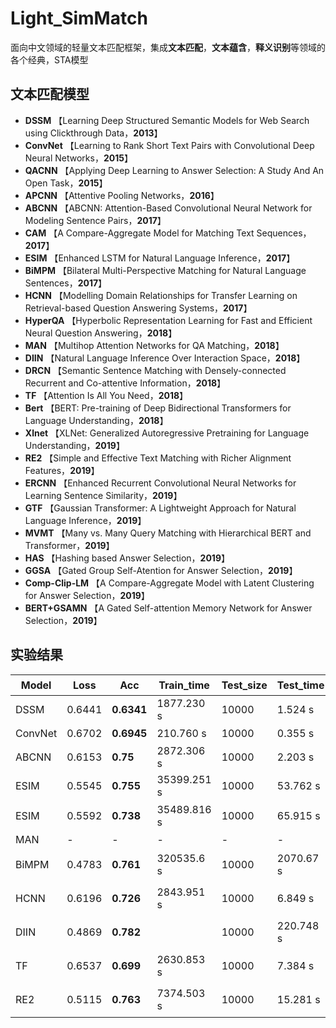 # Light_SimMatch
面向中文领域的轻量文本匹配框架，集成**文本匹配**，**文本蕴含**，**释义识别**等领域的各个经典，STA模型

## 文本匹配模型
- **DSSM** 【Learning Deep Structured Semantic Models 
 for Web Search using Clickthrough Data，**2013**】  
- **ConvNet** 【Learning to Rank Short Text Pairs with Convolutional Deep
Neural Networks，**2015**】
- **QACNN** 【Applying Deep Learning to Answer Selection: A Study And An Open Task，**2015**】
- **APCNN** 【Attentive Pooling Networks，**2016**】
- **ABCNN** 【ABCNN: Attention-Based Convolutional Neural Network
for Modeling Sentence Pairs，**2017**】
- **CAM** 【A Compare-Aggregate Model for Matching
Text Sequences，**2017**】
- **ESIM** 【Enhanced LSTM for Natural Language Inference，**2017**】
- **BiMPM** 【Bilateral Multi-Perspective
Matching for Natural Language Sentences，**2017**】
- **HCNN** 【Modelling Domain Relationships for Transfer Learning on Retrieval-based Question Answering Systems，**2017**】
- **HyperQA** 【Hyperbolic Representation Learning for Fast and Efficient Neural Question Answering，**2018**】
- **MAN** 【Multihop Attention Networks for QA Matching，**2018**】
- **DIIN** 【Natural Language Inference Over
Interaction Space，**2018**】
- **DRCN** 【Semantic Sentence Matching with Densely-connected
Recurrent and Co-attentive Information，**2018**】
- **TF** 【Attention Is All You Need，**2018**】
- **Bert** 【BERT: Pre-training of Deep Bidirectional Transformers for Language Understanding，**2018**】
- **Xlnet** 【XLNet: Generalized Autoregressive Pretraining for Language Understanding，**2019**】
- **RE2** 【Simple and Effective Text Matching with Richer Alignment Features，**2019**】
- **ERCNN** 【Enhanced Recurrent Convolutional Neural Networks for Learning Sentence Similarity，**2019**】
- **GTF** 【Gaussian Transformer: A Lightweight Approach for Natural Language Inference，**2019**】
- **MVMT** 【Many vs. Many Query Matching with Hierarchical BERT and Transformer，**2019**】
- **HAS** 【Hashing based Answer Selection，**2019**】
- **GGSA** 【Gated Group Self-Atention for Answer Selection，**2019**】
- **Comp-Clip-LM** 【A Compare-Aggregate Model with Latent Clustering for Answer Selection，**2019**】
- **BERT+GSAMN** 【A Gated Self-attention Memory Network for Answer Selection，**2019**】


## 实验结果
|Model|Loss|Acc|Train_time|Test_size|Test_time|Best_epoch|输入说明|论文地址|年份|  
|-|-|-|-|-|-|-|-|-|-|  
|DSSM|0.6441|**0.6341**|1877.230 s|10000|1.524 s|15|字向量|[DSSM](https://posenhuang.github.io/papers/cikm2013_DSSM_fullversion.pdf)|2013|    
|ConvNet|0.6702|**0.6945**|210.760 s|10000|0.355 s|6|字向量|[ConvNet](http://citeseerx.ist.psu.edu/viewdoc/download?doi=10.1.1.723.6492&rep=rep1&type=pdf)|2015|
|ABCNN|0.6153|**0.75**|2872.306 s|10000|2.203 s|29|字向量|[ABCNN](https://arxiv.org/pdf/1512.05193.pdf)|2017|
|ESIM|0.5545|**0.755**|35399.251 s|10000|53.762 s|41|字向量|[ESIM](https://arxiv.org/pdf/1609.06038.pdf)|2017|
|ESIM|0.5592|**0.738**|35489.816 s|10000|65.915 s|18|字向量+Attention_Mask|[ESIM](https://arxiv.org/pdf/1609.06038.pdf)|2017|
|MAN|-|-|-|-|-|-|-|[MAN](http://delivery.acm.org/10.1145/3220000/3210009/p325-tran.pdf?ip=202.115.52.109&id=3210009&acc=ACTIVE%20SERVICE&key=BF85BBA5741FDC6E%2E384BFA948992204F%2E4D4702B0C3E38B35%2E4D4702B0C3E38B35&__acm__=1572317138_05182aabf32fd701d6c3fa249583e750)|2018|  
|BiMPM|0.4783|**0.761**|320535.6 s|10000|2070.67 s|44|字向量+静态词向量|[BiMPM](https://arxiv.org/pdf/1702.03814.pdf)|2017|
|HCNN|0.6196|**0.726**|2843.951 s|10000|6.849 s|35|字向量+动态词向量|[HCNN](https://arxiv.org/pdf/1711.08726.pdf)|2017|
|DIIN|0.4869|**0.782**||10000|220.748 s|14|字向量+动态词向量|[DIIN](https://arxiv.org/pdf/1709.04348.pdf)|2018|
|TF|0.6537|**0.699**|2630.853 s|10000|7.384 s|44|动态词向量+位置向量|[TF](https://arxiv.org/pdf/1706.03762.pdf)|2018|
|RE2|0.5115|**0.763**|7374.503 s|10000|15.281 s|18|字向量+动态词向量|[RE2](https://www.aclweb.org/anthology/P19-1465/)|2019|
